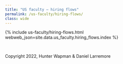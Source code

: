 ```yaml
---
title: "US faculty — hiring flows"
permalink: /us-faculty/hiring-flows/
class: wide
---
```


{% include us-faculty/hiring-flows.html webweb_json=site.data.us_faculty.hiring_flows.index %}

<br>

Copyright 2022, Hunter Wapman & Daniel Larremore

